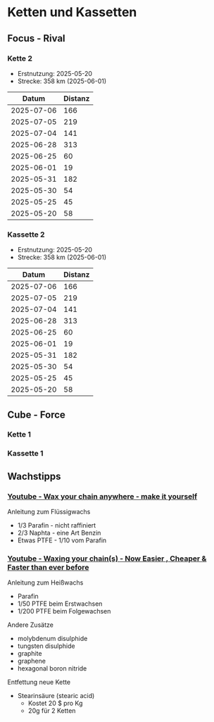 Ketten und Kassetten
====================

Focus - Rival
-------------

### Kette 2

- Erstnutzung: 2025-05-20
- Strecke:     358 km (2025-06-01)

Datum      | Distanz
-----------|---------
2025-07-06 | 166
2025-07-05 | 219
2025-07-04 | 141
2025-06-28 | 313
2025-06-25 | 60
2025-06-01 | 19
2025-05-31 | 182
2025-05-30 | 54
2025-05-25 | 45
2025-05-20 | 58

### Kassette 2

- Erstnutzung: 2025-05-20
- Strecke:     358 km (2025-06-01)

Datum      | Distanz
-----------|---------
2025-07-06 | 166
2025-07-05 | 219
2025-07-04 | 141
2025-06-28 | 313
2025-06-25 | 60
2025-06-01 | 19
2025-05-31 | 182
2025-05-30 | 54
2025-05-25 | 45
2025-05-20 | 58

Cube - Force
------------

### Kette 1

### Kassette 1

Wachstipps
----------


### [Youtube - Wax your chain anywhere - make it yourself](https://www.youtube.com/watch?v=XY7QI3xfa_4)

Anleitung zum Flüssigwachs

- 1/3 Parafin - nicht raffiniert
- 2/3 Naphta - eine Art Benzin
- Etwas PTFE - 1/10 vom Parafin

### [Youtube - Waxing your chain(s) - Now Easier , Cheaper & Faster than ever before](https://www.youtube.com/watch?v=bhxFJ8Zq9Mg&t=881s)

Anleitung zum Heißwachs

- Parafin
- 1/50 PTFE beim Erstwachsen
- 1/200 PTFE beim Folgewachsen

Andere Zusätze

- molybdenum disulphide
- tungsten disulphide
- graphite
- graphene
- hexagonal boron nitride

Entfettung neue Kette

- Stearinsäure (stearic acid)
  - Kostet 20 $ pro Kg
  - 20g für 2 Ketten
